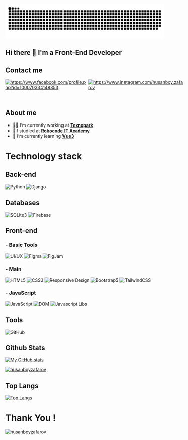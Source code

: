 ![](https://github.com/Platane/snk/raw/output/github-contribution-grid-snake.svg)

## Hi there 👋 I'm a Front-End Developer

## Contact me

<p align="left" style="display: flex;">
<!-- <a href="https://linkedin.com/in/nurullosalaydinov/" target="blank"><img align="center" src="https://raw.githubusercontent.com/rahuldkjain/github-profile-readme-generator/master/src/images/icons/Social/linked-in-alt.svg" alt="https://www.linkedin.com/in/nurullosalaydinov/" height="30" width="40" /></a> -->
<a href="https://www.facebook.com/profile.php?id=100070334148353" target="blank"><img align="center" src="https://raw.githubusercontent.com/rahuldkjain/github-profile-readme-generator/master/src/images/icons/Social/facebook.svg" alt="https://www.facebook.com/profile.php?id=100070334148353" height="22px" width="22px" /></a>
  
<a href="https://www.instagram.com/husanboy.zafarov" target="blank">
  <img align="center" src="https://raw.githubusercontent.com/rahuldkjain/github-profile-readme-generator/master/src/images/icons/Social/instagram.svg" alt="https://www.instagram.com/husanboy.zafarov" height="22px" width="22px" />
  </a>
  
<a href="https://t.me/sam0se">
<svg xmlns="http://www.w3.org/2000/svg" width="16" height="16" fill="currentColor" class="bi bi-telegram" viewBox="0 0 16 16"> <path d="M16 8A8 8 0 1 1 0 8a8 8 0 0 1 16 0zM8.287 5.906c-.778.324-2.334.994-4.666 2.01-.378.15-.577.298-.595.442-.03.243.275.339.69.47l.175.055c.408.133.958.288 1.243.294.26.006.549-.1.868-.32 2.179-1.471 3.304-2.214 3.374-2.23.05-.012.12-.026.166.016.047.041.042.12.037.141-.03.129-1.227 1.241-1.846 1.817-.193.18-.33.307-.358.336a8.154 8.154 0 0 1-.188.186c-.38.366-.664.64.015 1.088.327.216.589.393.85.571.284.194.568.387.936.629.093.06.183.125.27.187.331.236.63.448.997.414.214-.02.435-.22.547-.82.265-1.417.786-4.486.906-5.751a1.426 1.426 0 0 0-.013-.315.337.337 0 0 0-.114-.217.526.526 0 0 0-.31-.093c-.3.005-.763.166-2.984 1.09z"/> </svg>

</a>
</p>

</br>

## About me

- 👨‍💻 I’m currently working at **[Texnopark](https://t.me/yoshlartexnoparki)**
- 🔭 I studied at **[Robocode IT Academy](https://robocode.uz)**
- 🌱 I’m currently learning **[Vue3](https://vuejs.org/)**

# Technology stack

## **Back-end**
![Python](https://img.shields.io/badge/Python-3-FFDB63)
![Django](https://img.shields.io/badge/Django-0C4B33)

## **Databases**
![SQLite3](https://img.shields.io/badge/SQLite-3-3185FC)
![Firebase](https://img.shields.io/badge/Firebase-FFCA28)


## **Front-end**
### - **Basic Tools**
![UI/UX](https://img.shields.io/badge/UI%2FUX-Design-DC493A)
![Figma](https://img.shields.io/badge/Figma-Design-white)
![FigJam](https://img.shields.io/badge/FigmaJam-9647F5)
### - **Main**
![HTML5](https://img.shields.io/badge/HTML5-E65732)
![CSS3](https://img.shields.io/badge/CSS3-189CED)
![Responsive Design](https://img.shields.io/badge/Responsive-Design-189CED)
![Bootstrap5](https://img.shields.io/badge/Bootstrap-712CF9)
![TailwindCSS](https://img.shields.io/badge/Tailwind-38bdf8)
### - **JavaScript**
![JavaScript](https://img.shields.io/badge/Javascript-F7E01D)
![DOM](https://img.shields.io/badge/DOM-Manipulation-F7E01D)
![Javascript Libs](https://img.shields.io/badge/Javascript-Libs-F7E01D)


## **Tools**
![GitHub](https://img.shields.io/badge/-GitHub-181717?style=flat-square&logo=github)

## **Github Stats**
[![My GitHub stats](https://github-readme-stats.vercel.app/api?username=HusanboyZafarov&hide=contribs,prs&show_icons=true&theme=tokyonight)](https://github.com/HusanboyZafarov/)
<p align="left"> <a href="https://github.com/ryo-ma/github-profile-trophy"><img src="https://github-profile-trophy.vercel.app/?username=husanboyzafarov" alt="husanboyzafarov" /></a> </p>

## **Top Langs**
[![Top Langs](https://github-readme-stats.vercel.app/api/top-langs/?username=HusanboyZafarov&layout=compact&theme=tokyonight)](https://github.com/HusanboyZafarov/)

# Thank You !
<p align="left"> <img src="https://komarev.com/ghpvc/?username=husanboyzafarov&label=Profile%20views&color=0e75b6&style=flat" alt="husanboyzafarov" /> </p>
